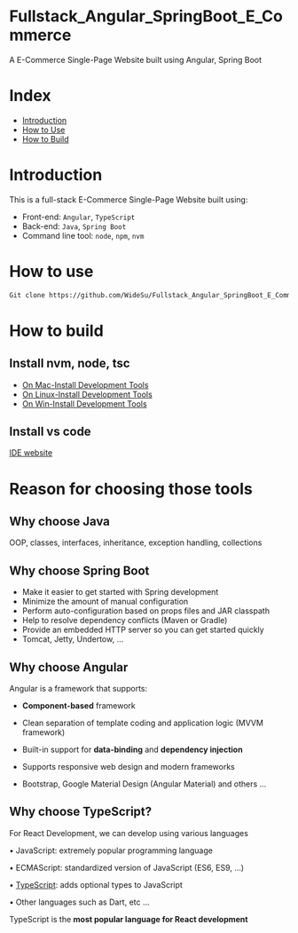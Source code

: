 # Fullstack_Angular_SpringBoot_E_Commerce
A E-Commerce Single-Page Website built using Angular, Spring Boot

# Index
- [Introduction](https://github.com/widesu/Fullstack_Angular_SpringBoot_E_Commerce#Introduction)
- [How to Use](https://github.com/widesu/Fullstack_Angular_SpringBoot_E_Commerce#how-to-use)
- [How to Build](https://github.com/widesu/Fullstack_Angular_SpringBoot_E_Commerce#how-to-build)

# Introduction
This is a full-stack E-Commerce Single-Page Website built using:
- Front-end: `Angular`, `TypeScript`
- Back-end: `Java`, `Spring Boot`
- Command line tool: `node`, `npm`, `nvm`
# How to use
```bash
Git clone https://github.com/WideSu/Fullstack_Angular_SpringBoot_E_Commerce.git
```
# How to build
## Install nvm, node, tsc
- [On Mac-Install Development Tools](./docs/installation/Mac/README.md)
- [On Linux-Install Development Tools](./docs/installation/Linux/README.md)
- [On Win-Install Development Tools](./docs/installation/Win/README.md)
## Install vs code
[IDE website](http://visualstudio.com/)

# Reason for choosing those tools
## Why choose Java
OOP, classes, interfaces, inheritance, exception handling, collections
## Why choose Spring Boot
- Make it easier to get started with Spring development
- Minimize the amount of manual configuration
- Perform auto-configuration based on props files and JAR classpath
- Help to resolve dependency conflicts (Maven or Gradle)
- Provide an embedded HTTP server so you can get started quickly
- Tomcat, Jetty, Undertow, …
## Why choose Angular
Angular is a framework that supports:
- **Component-based** framework

- Clean separation of template coding and application logic (MVVM framework)

- Built-in support for **data-binding** and **dependency injection**

- Supports responsive web design and modern frameworks

- Bootstrap, Google Material Design (Angular Material) and others ...
## Why choose TypeScript?
For React Development, we can develop using various languages

• JavaScript: extremely popular programming language

• ECMAScript: standardized version of JavaScript (ES6, ES9, ...)

• [TypeScript](https://www.typescriptlang.org/): adds optional types to JavaScript

• Other languages such as Dart, etc ...

TypeScript is the **most popular language for React development**